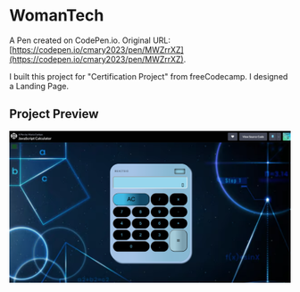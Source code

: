 # WomanTech

A Pen created on CodePen.io. Original URL: [https://codepen.io/cmary2023/pen/MWZrrXZ](https://codepen.io/cmary2023/pen/MWZrrXZ).

I built this project for "Certification Project" from freeCodecamp. 
I  designed a Landing Page.

## Project Preview
![image](https://github.com/cmary2023/fcc-calculator/blob/main/preview.png)
